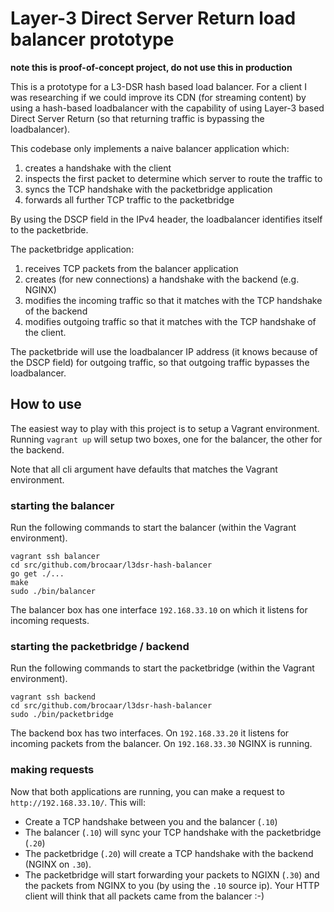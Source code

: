 # Layer-3 Direct Server Return load balancer prototype

**note this is proof-of-concept project, do not use this in production**

This is a prototype for a L3-DSR hash based load balancer. For a client I was
researching if we could improve its CDN (for streaming content) by using
a hash-based loadbalancer with the capability of using Layer-3 based Direct
Server Return (so that returning traffic is bypassing the loadbalancer).

This codebase only implements a naive balancer application which:

1. creates a handshake with the client
2. inspects the first packet to determine which server to route the traffic to
3. syncs the TCP handshake with the packetbridge application
4. forwards all further TCP traffic to the packetbridge

By using the DSCP field in the IPv4 header, the loadbalancer identifies itself
to the packetbride.

The packetbridge application:

1. receives TCP packets from the balancer application
2. creates (for new connections) a handshake with the backend (e.g. NGINX)
3. modifies the incoming traffic so that it matches with the TCP handshake
   of the backend
4. modifies outgoing traffic so that it matches with the TCP handshake of
   the client.

The packetbride will use the loadbalancer IP address (it knows because of the
DSCP field) for outgoing traffic, so that outgoing traffic bypasses the
loadbalancer.

## How to use

The easiest way to play with this project is to setup a Vagrant environment.
Running ``vagrant up`` will setup two boxes, one for the balancer, the other
for the backend.

Note that all cli argument have defaults that matches the Vagrant
environment.

### starting the balancer

Run the following commands to start the balancer (within the Vagrant
environment). 

```
vagrant ssh balancer
cd src/github.com/brocaar/l3dsr-hash-balancer
go get ./...
make
sudo ./bin/balancer
```

The balancer box has one interface ``192.168.33.10`` on which it listens for
incoming requests.


### starting the packetbridge / backend

Run the following commands to start the packetbridge (within the Vagrant
environment).

```
vagrant ssh backend
cd src/github.com/brocaar/l3dsr-hash-balancer
sudo ./bin/packetbridge
```

The backend box has two interfaces. On ``192.168.33.20`` it listens for incoming
packets from the balancer. On ``192.168.33.30`` NGINX is running.

### making requests

Now that both applications are running, you can make a request to
``http://192.168.33.10/``. This will:

* Create a TCP handshake between you and the balancer (``.10``)
* The balancer (``.10``) will sync your TCP handshake with the packetbridge
  (``.20``)
* The packetbridge (``.20``) will create a TCP handshake with the backend
  (NGINX on ``.30``).
* The packetbridge will start forwarding your packets to NGIXN (``.30``) and
  the packets from NGINX to you (by using the ``.10`` source ip). Your HTTP
  client will think that all packets came from the balancer :-)
